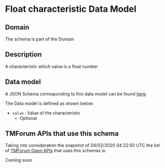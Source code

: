 # Float characteristic Data Model

## Domain

The  schema is part of the  Domain

## Description

A characteristic which value is a float number

## Data model

A JSON Schema corresponding to this data model can be found
[here](https://github.com/tmforum-rand/schemas/blob/candidates/Common/FloatCharacteristic.schema.json).

The Data model is defined as shown below:
- `value` : Value of the characteristic
  - Optional




## TMForum APIs that use this schema

Taking into consideration the snapshot of 04/02/2020 04:22:50 UTC the list of [TMForum Open APIs](https://www.tmforum.org/open-apis/) that uses this schemas is:

Coming soon